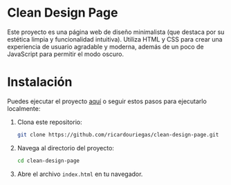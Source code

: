 # Clean Design Page
Este proyecto es una página web de diseño minimalista (que destaca por su estética limpia y funcionalidad intuitiva). Utiliza HTML y CSS para crear una experiencia de usuario agradable y moderna, además de un poco de JavaScript para permitir el modo oscuro.

# Instalación
Puedes ejecutar el proyecto [aquí](https://ricardouriegas.github.io/clean-design-page/) o seguir estos pasos para ejecutarlo localmente:
1. Clona este repositorio:
   ```bash
   git clone https://github.com/ricardouriegas/clean-design-page.git
   ```
2. Navega al directorio del proyecto:
   ```bash
   cd clean-design-page
   ```
3. Abre el archivo `index.html` en tu navegador.
